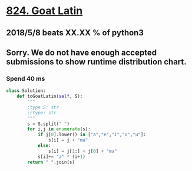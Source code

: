 # [824. Goat Latin](https://leetcode.com/problems/goat-latin/description/)

## 2018/5/8 beats XX.XX % of python3
## Sorry. We do not have enough accepted submissions to show runtime distribution chart.
### Spend 40 ms
```python
class Solution:
    def toGoatLatin(self, S):
        """
        :type S: str
        :rtype: str
        """
        s = S.split(" ")
        for i,j in enumerate(s):
            if j[0].lower() in ["a","e","i","o","u"]:
                s[i] = j + "ma"
            else:
                s[i] = j[1:] + j[0] + "ma"
            s[i]+= "a" * (i+1)
        return " ".join(s)
```
